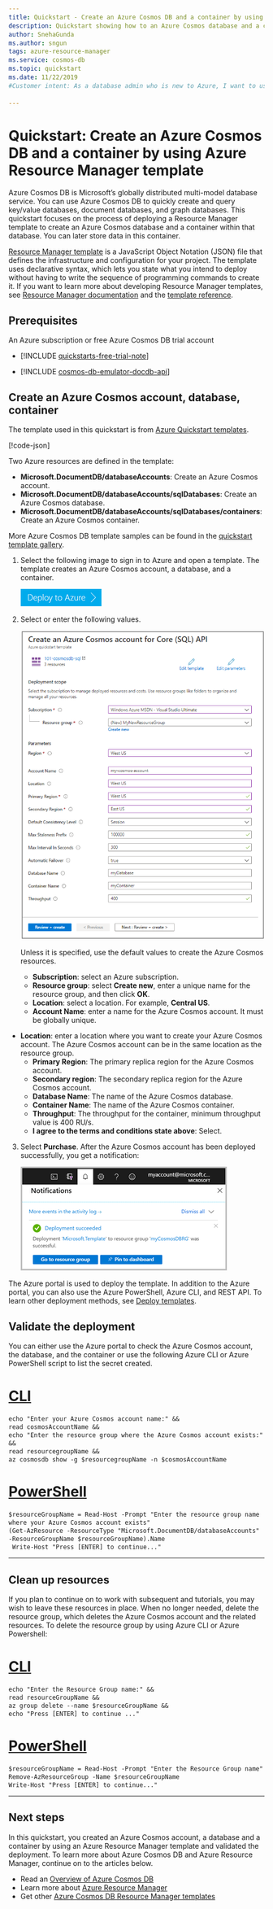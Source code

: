 ```yaml
---
title: Quickstart - Create an Azure Cosmos DB and a container by using Azure Resource Manager template
description: Quickstart showing how to an Azure Cosmos database and a container by using Azure Resource Manager template 
author: SnehaGunda
ms.author: sngun
tags: azure-resource-manager
ms.service: cosmos-db 
ms.topic: quickstart
ms.date: 11/22/2019
#Customer intent: As a database admin who is new to Azure, I want to use Azure Cosmos DB to store and manage my data.

---
```


# Quickstart: Create an Azure Cosmos DB and a container by using Azure Resource Manager template

Azure Cosmos DB is Microsoft’s globally distributed multi-model database service. You can use Azure Cosmos DB to quickly create and query key/value databases, document databases, and graph databases. This quickstart focuses on the process of deploying a Resource Manager template to create an Azure Cosmos database and a container within that database. You can later store data in this container.

[Resource Manager template](../azure-resource-manager/template-deployment-overview.md) is a JavaScript Object Notation (JSON) file that defines the infrastructure and configuration for your project. The template uses declarative syntax, which lets you state what you intend to deploy without having to write the sequence of programming commands to create it. If you want to learn more about developing Resource Manager templates, see [Resource Manager documentation](/azure/azure-resource-manager/) and the [template reference](/azure/templates/microsoft.keyvault/allversions).

## Prerequisites

An Azure subscription or free Azure Cosmos DB trial account

- [!INCLUDE [quickstarts-free-trial-note](../../includes/quickstarts-free-trial-note.md)] 

- [!INCLUDE [cosmos-db-emulator-docdb-api](../../includes/cosmos-db-emulator-docdb-api.md)]  

## Create an Azure Cosmos account, database, container

The template used in this quickstart is from [Azure Quickstart templates](https://azure.microsoft.com/resources/templates/101-cosmosdb-create/).

[!code-json[<Resource Manager template create Azure Cosmos DB>](~/quickstart-templates/101-cosmosdb-create/azuredeploy.json)]

Two Azure resources are defined in the template:

* **Microsoft.DocumentDB/databaseAccounts**: Create an Azure Cosmos account.
* **Microsoft.DocumentDB/databaseAccounts/sqlDatabases**: Create an Azure Cosmos database.
* **Microsoft.DocumentDB/databaseAccounts/sqlDatabases/containers**: Create an Azure Cosmos container.

More Azure Cosmos DB template samples can be found in the [quickstart template gallery](https://azure.microsoft.com/resources/templates/?resourceType=Microsoft.Documentdb).

1. Select the following image to sign in to Azure and open a template. The template creates an Azure Cosmos account, a database, and a container.

    <a href="https://portal.azure.com/#create/Microsoft.Template/uri/https%3A%2F%2Fraw.githubusercontent.com%2FAzure%2Fazure-quickstart-templates%2Fmaster%2F101-cosmosdb-create%2Fazuredeploy.json"><img src="./media/quick-create-template/deploy-to-azure.png" alt="deploy to azure"/></a>

2. Select or enter the following values.

    ![Resource Manager template, Azure Cosmos DB integration, deploy portal](./media/quick-create-template/create-cosmosdb-using-template-portal.png)

    Unless it is specified, use the default values to create the Azure Cosmos resources.

    * **Subscription**: select an Azure subscription.
    * **Resource group**: select **Create new**, enter a unique name for the resource group, and then click **OK**.
    * **Location**: select a location.  For example, **Central US**.
    * **Account Name**: enter a name for the Azure Cosmos account. It must be globally unique. 
* **Location**: enter a location where you want to create your Azure Cosmos account. The Azure Cosmos account can be in the same location as the resource group. 
    * **Primary Region**: The primary replica region for the Azure Cosmos account.
    * **Secondary region**: The secondary replica region for the Azure Cosmos account.
    * **Database Name**: The name of the Azure Cosmos database.
    * **Container Name**: The name of the Azure Cosmos container.
    * **Throughput**:  The throughput for the container, minimum throughput value is 400 RU/s. 
    * **I agree to the terms and conditions state above**: Select.
3. Select **Purchase**. After the Azure Cosmos account has been deployed successfully, you get a notification:

    ![Resource Manager template, Cosmos DB integration, deploy portal notification](./media/quick-create-template/resource-manager-template-portal-deployment-notification.png)

The Azure portal is used to deploy the template. In addition to the Azure portal, you can also use the Azure PowerShell, Azure CLI, and REST API. To learn other deployment methods, see [Deploy templates](../azure-resource-manager/resource-group-template-deploy.md).

## Validate the deployment

You can either use the Azure portal to check the Azure Cosmos account, the database, and the container or use the following Azure CLI or Azure PowerShell script to list the secret created.

# [CLI](#tab/CLI)

```azurecli-interactive
echo "Enter your Azure Cosmos account name:" &&
read cosmosAccountName &&
echo "Enter the resource group where the Azure Cosmos account exists:" &&
read resourcegroupName &&
az cosmosdb show -g $resourcegroupName -n $cosmosAccountName
```

# [PowerShell](#tab/PowerShell)

```azurepowershell-interactive
$resourceGroupName = Read-Host -Prompt "Enter the resource group name where your Azure Cosmos account exists"
(Get-AzResource -ResourceType "Microsoft.DocumentDB/databaseAccounts" -ResourceGroupName $resourceGroupName).Name 
 Write-Host "Press [ENTER] to continue..."
```

---

## Clean up resources

If you plan to continue on to work with subsequent and tutorials, you may wish to leave these resources in place.
When no longer needed, delete the resource group, which deletes the Azure Cosmos account and the related resources. To delete the resource group by using Azure CLI or Azure Powershell:

# [CLI](#tab/CLI)

```azurecli-interactive
echo "Enter the Resource Group name:" &&
read resourceGroupName &&
az group delete --name $resourceGroupName &&
echo "Press [ENTER] to continue ..."
```

# [PowerShell](#tab/PowerShell)

```azurepowershell-interactive
$resourceGroupName = Read-Host -Prompt "Enter the Resource Group name"
Remove-AzResourceGroup -Name $resourceGroupName
Write-Host "Press [ENTER] to continue..."
```

---

## Next steps

In this quickstart, you created an Azure Cosmos account, a database and a container by using an Azure Resource Manager template and validated the deployment. To learn more about Azure Cosmos DB and Azure Resource Manager, continue on to the articles below.

- Read an [Overview of Azure Cosmos DB](introduction.md)
- Learn more about [Azure Resource Manager](../azure-resource-manager/resource-group-overview.md)
- Get other [Azure Cosmos DB Resource Manager templates](resource-manager-samples.md)